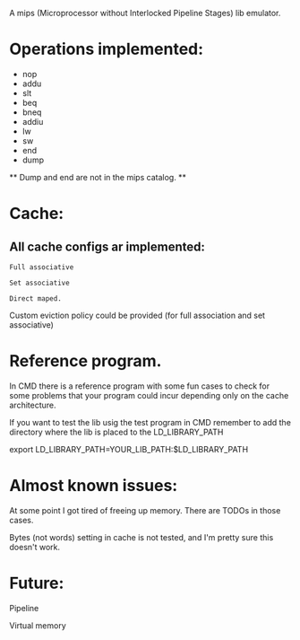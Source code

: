 A mips (Microprocessor without Interlocked Pipeline Stages) lib emulator.

# Operations implemented:
* nop
* addu
* slt
* beq
* bneq
* addiu
* lw
* sw
* end
* dump

** Dump and end are not in the mips catalog. **

# Cache: 

## All cache configs ar implemented:
    
    Full associative

    Set associative

    Direct maped.

Custom eviction policy could be provided (for full association and set associative)

# Reference program.
In CMD there is a reference program with some fun cases to check for some problems that your program could incur depending only on the cache architecture.

If you want to test the lib usig the test program in CMD remember to add the directory where the lib is placed to the LD_LIBRARY_PATH

export LD_LIBRARY_PATH=YOUR_LIB_PATH:$LD_LIBRARY_PATH 

# Almost known issues:
At some point I got tired of freeing up memory. There are TODOs in those cases.

Bytes (not words) setting in cache is not tested, and I'm pretty sure this doesn't work.

# Future: 

Pipeline

Virtual memory